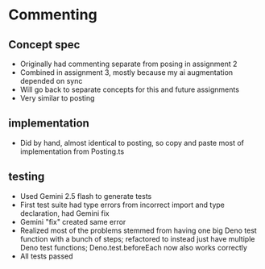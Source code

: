 # Commenting
## Concept spec
- Originally had commenting separate from posing in assignment 2
- Combined in assignment 3, mostly because my ai augmentation depended on sync
- Will go back to separate concepts for this and future assignments
- Very similar to posting

## implementation
- Did by hand, almost identical to posting, so copy and paste most of implementation from Posting.ts

## testing
- Used Gemini 2.5 flash to generate tests
- First test suite had type errors from incorrect import and type declaration, had Gemini fix
- Gemini "fix" created same error
- Realized most of the problems stemmed from having one big Deno test function with a bunch of steps; refactored to instead just have multiple Deno test functions; Deno.test.beforeEach now also works correctly
- All tests passed
